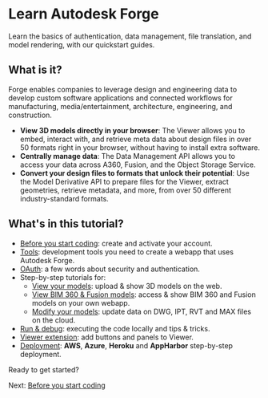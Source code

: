 # Learn Autodesk Forge 

Learn the basics of authentication, data management, file translation, and model rendering, with our quickstart guides.

## What is it?

Forge enables companies to leverage design and engineering data to develop custom software applications and connected workflows for manufacturing, media/entertainment, architecture, engineering, and construction.

- **View 3D models directly in your browser**: The Viewer allows you to embed, interact with, and retrieve meta data about design files in over 50 formats right in your browser, without having to install extra software.
- **Centrally manage data**: The Data Management API allows you to access your data across A360, Fusion, and the Object Storage Service.
- **Convert your design files to formats that unlock their potential**: Use the Model Derivative API to prepare files for the Viewer, extract geometries, retrieve metadata, and more, from over 50 different industry-standard formats.

## What's in this tutorial?

- [Before you start coding](account/): create and activate your account.
- [Tools](environment/tools/): development tools you need to create a webapp that uses Autodesk Forge.
- [OAuth](oauth/): a few words about security and authentication.
- Step-by-step tutorials for: 
  - [View your models](tutorials/viewmodels): upload & show 3D models on the web.
  - [View BIM 360 & Fusion models](tutorials/viewhubmodels): access & show BIM 360 and Fusion models on your own webapp.
  - [Modify your models](tutorials/modifymodels): update data on DWG, IPT, RVT and MAX files on the cloud.
- [Run & debug](environment/rundebug/): executing the code locally and tips & tricks.
- [Viewer extension](tutorials/extensions.md): add buttons and panels to Viewer.
- [Deployment](deployment/): **AWS**, **Azure**, **Heroku** and **AppHarbor** step-by-step deployment.

Ready to get started? 

Next: [Before you start coding](account/)